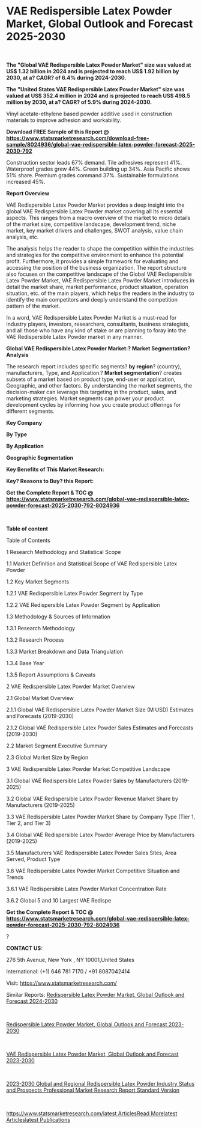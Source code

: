 <h1>VAE Redispersible Latex Powder Market, Global Outlook and Forecast 2025-2030</h1><br/><p><strong>The "Global VAE Redispersible Latex Powder Market" size was valued at US$ 1.32 billion in 2024 and is projected to reach US$ 1.92 billion by 2030, at a? <strong>CAGR</strong>? of 6.4% during 2024-2030.</strong></p>
 
 
 
 <p><strong>The "United States VAE Redispersible Latex Powder Market" size was valued at US$ 352.4 million in 2024 and is projected to reach US$ 498.5 million by 2030, at a? <strong>CAGR</strong>? of 5.9% during 2024-2030.</strong></p>
 
 
 
 <p>Vinyl acetate-ethylene based powder additive used in construction materials to improve adhesion and workability.</p>
 
 
 
 <p><strong>Download FREE Sample of this Report @ <a href="https://www.statsmarketresearch.com/download-free-sample/8024936/global-vae-redispersible-latex-powder-forecast-2025-2030-792">https://www.statsmarketresearch.com/download-free-sample/8024936/global-vae-redispersible-latex-powder-forecast-2025-2030-792</a></strong></p>
 
 
 
 <p>Construction sector leads 67% demand. Tile adhesives represent 41%. Waterproof grades grew 44%. Green building up 34%. Asia Pacific shows 51% share. Premium grades command 37%. Sustainable formulations increased 45%.</p>
 
 
 
 <p><strong>Report Overview</strong></p>
 
 
 
 <p>VAE Redispersible Latex Powder Market provides a deep insight into the global VAE Redispersible Latex Powder market covering all its essential aspects. This ranges from a macro overview of the market to micro details of the market size, competitive landscape, development trend, niche market, key market drivers and challenges, SWOT analysis, value chain analysis, etc.</p>
 
 
 
 <p>The analysis helps the reader to shape the competition within the industries and strategies for the competitive environment to enhance the potential profit. Furthermore, it provides a simple framework for evaluating and accessing the position of the business organization. The report structure also focuses on the competitive landscape of the Global VAE Redispersible Latex Powder Market, VAE Redispersible Latex Powder Market introduces in detail the market share, market performance, product situation, operation situation, etc. of the main players, which helps the readers in the industry to identify the main competitors and deeply understand the competition pattern of the market.</p>
 
 
 
 <p>In a word, VAE Redispersible Latex Powder Market is a must-read for industry players, investors, researchers, consultants, business strategists, and all those who have any kind of stake or are planning to foray into the VAE Redispersible Latex Powder market in any manner.</p>
 
 
 
 <p><strong>Global VAE Redispersible Latex Powder Market:? Market Segmentation? Analysis</strong></p>
 
 
 
 <p>The research report includes specific segments? <strong>by region</strong>? (country), manufacturers, Type, and Application.? <strong>Market segmentation</strong>? creates subsets of a market based on product type, end-user or application, Geographic, and other factors. By understanding the market segments, the decision-maker can leverage this targeting in the product, sales, and marketing strategies. Market segments can power your product development cycles by informing how you create product offerings for different segments.</p>
 
 
 
 <p><strong>Key Company</strong></p>
 
 
 
 <p><strong>By Type</strong></p>
 
 
 
 <p><strong><strong>By Application</strong></strong></p>
 
 
 
 <p><strong>Geographic Segmentation</strong></p>
 
 
 
 <p><strong>Key Benefits of This Market Research:</strong></p>
 
 
 
 <p><strong>Key? <strong>Reasons to Buy</strong>? this Report:</strong></p>
 
 
 
 <div><b>Get the Complete Report & TOC @ <a href="https://www.statsmarketresearch.com/global-vae-redispersible-latex-powder-forecast-2025-2030-792-8024936">https://www.statsmarketresearch.com/global-vae-redispersible-latex-powder-forecast-2025-2030-792-8024936</a></b></div>
 
 
 
 <p><br />
 
 <b>Table of content</b></p>
 
 
 
 <p>Table of Contents<br />
 
 1 Research Methodology and Statistical Scope<br />
 
 1.1 Market Definition and Statistical Scope of VAE Redispersible Latex Powder<br />
 
 1.2 Key Market Segments<br />
 
 1.2.1 VAE Redispersible Latex Powder Segment by Type<br />
 
 1.2.2 VAE Redispersible Latex Powder Segment by Application<br />
 
 1.3 Methodology & Sources of Information<br />
 
 1.3.1 Research Methodology<br />
 
 1.3.2 Research Process<br />
 
 1.3.3 Market Breakdown and Data Triangulation<br />
 
 1.3.4 Base Year<br />
 
 1.3.5 Report Assumptions & Caveats<br />
 
 2 VAE Redispersible Latex Powder Market Overview<br />
 
 2.1 Global Market Overview<br />
 
 2.1.1 Global VAE Redispersible Latex Powder Market Size (M USD) Estimates and Forecasts (2019-2030)<br />
 
 2.1.2 Global VAE Redispersible Latex Powder Sales Estimates and Forecasts (2019-2030)<br />
 
 2.2 Market Segment Executive Summary<br />
 
 2.3 Global Market Size by Region<br />
 
 3 VAE Redispersible Latex Powder Market Competitive Landscape<br />
 
 3.1 Global VAE Redispersible Latex Powder Sales by Manufacturers (2019-2025)<br />
 
 3.2 Global VAE Redispersible Latex Powder Revenue Market Share by Manufacturers (2019-2025)<br />
 
 3.3 VAE Redispersible Latex Powder Market Share by Company Type (Tier 1, Tier 2, and Tier 3)<br />
 
 3.4 Global VAE Redispersible Latex Powder Average Price by Manufacturers (2019-2025)<br />
 
 3.5 Manufacturers VAE Redispersible Latex Powder Sales Sites, Area Served, Product Type<br />
 
 3.6 VAE Redispersible Latex Powder Market Competitive Situation and Trends<br />
 
 3.6.1 VAE Redispersible Latex Powder Market Concentration Rate<br />
 
 3.6.2 Global 5 and 10 Largest VAE Redispe</p>
 
 
 
 <div><b>Get the Complete Report & TOC @ <a href="https://www.statsmarketresearch.com/global-vae-redispersible-latex-powder-forecast-2025-2030-792-8024936">https://www.statsmarketresearch.com/global-vae-redispersible-latex-powder-forecast-2025-2030-792-8024936</a></b></div>
 
 
 
 <p>? </p>
 
 
 
 <p><b>CONTACT US:</b><br />
 
 276 5th Avenue, New York , NY 10001,United States<br />
 
 International: (+1) 646 781 7170 / +91 8087042414<br />
 
 Visit: <a href="https://www.statsmarketresearch.com/">https://www.statsmarketresearch.com/</a><br />
 
 Similar Reports: <a href="https://www.statsmarketresearch.com/global-vae-redispersible-latex-powder-forecast-2025-2030-792-8024936">Redispersible Latex Powder Market, Global Outlook and Forecast 2024-2030</a><br />
 
 <br />
 
 <a href="https://www.statsmarketresearch.com/global-vae-redispersible-latex-powder-forecast-2025-2030-792-8024936">Redispersible Latex Powder Market, Global Outlook and Forecast 2023-2030</a><br />
 
 <br />
 
 <a href="https://www.statsmarketresearch.com/global-vae-redispersible-latex-powder-forecast-2025-2030-792-8024936">VAE Redispersible Latex Powder Market, Global Outlook and Forecast 2023-2030</a><br />
 
 <br />
 
 <a href="https://www.statsmarketresearch.com/global-vae-redispersible-latex-powder-forecast-2025-2030-792-8024936">2023-2030 Global and Regional Redispersible Latex Powder Industry Status and Prospects Professional Market Research Report Standard Version</a><br />
 
 <br />
 
 <a href="https://gyeongbokgung.com">https://www.statsmarketresearch.com/</a><a href="https://hallyeomaritime.com">latest Articles</a><a href="https://jingwansa.com">Read More</a><a href="https://nguoiviet.jp/">latest Articles</a><a href="https://www.intelmarketresearch.com/">latest Publications</a></p>